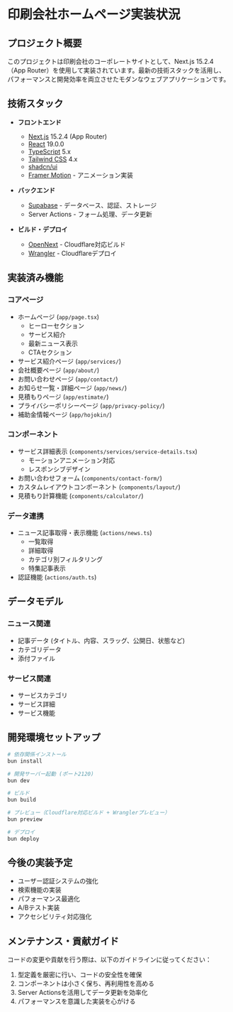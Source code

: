 # 印刷会社ホームページ実装状況

## プロジェクト概要

このプロジェクトは印刷会社のコーポレートサイトとして、Next.js 15.2.4（App Router）を使用して実装されています。最新の技術スタックを活用し、パフォーマンスと開発効率を両立させたモダンなウェブアプリケーションです。

## 技術スタック

- **フロントエンド**
  - [Next.js](https://nextjs.org/) 15.2.4 (App Router)
  - [React](https://react.dev/) 19.0.0
  - [TypeScript](https://www.typescriptlang.org/) 5.x
  - [Tailwind CSS](https://tailwindcss.com/) 4.x
  - [shadcn/ui](https://ui.shadcn.com/)
  - [Framer Motion](https://www.framer.com/motion/) - アニメーション実装

- **バックエンド**
  - [Supabase](https://supabase.io/) - データベース、認証、ストレージ
  - Server Actions - フォーム処理、データ更新

- **ビルド・デプロイ**
  - [OpenNext](https://opennextjs.com/) - Cloudflare対応ビルド
  - [Wrangler](https://developers.cloudflare.com/workers/wrangler/) - Cloudflareデプロイ

## 実装済み機能

### コアページ
- ホームページ (`app/page.tsx`)
  - ヒーローセクション
  - サービス紹介
  - 最新ニュース表示
  - CTAセクション
- サービス紹介ページ (`app/services/`)
- 会社概要ページ (`app/about/`)
- お問い合わせページ (`app/contact/`)
- お知らせ一覧・詳細ページ (`app/news/`)
- 見積もりページ (`app/estimate/`)
- プライバシーポリシーページ (`app/privacy-policy/`)
- 補助金情報ページ (`app/hojokin/`)

### コンポーネント
- サービス詳細表示 (`components/services/service-details.tsx`)
  - モーションアニメーション対応
  - レスポンシブデザイン
- お問い合わせフォーム (`components/contact-form/`)
- カスタムレイアウトコンポーネント (`components/layout/`)
- 見積もり計算機能 (`components/calculator/`)

### データ連携
- ニュース記事取得・表示機能 (`actions/news.ts`)
  - 一覧取得
  - 詳細取得
  - カテゴリ別フィルタリング
  - 特集記事表示
- 認証機能 (`actions/auth.ts`)

## データモデル

### ニュース関連
- 記事データ (タイトル、内容、スラッグ、公開日、状態など)
- カテゴリデータ
- 添付ファイル

### サービス関連
- サービスカテゴリ
- サービス詳細
- サービス機能

## 開発環境セットアップ

```bash
# 依存関係インストール
bun install

# 開発サーバー起動 (ポート2120)
bun dev

# ビルド
bun build

# プレビュー（Cloudflare対応ビルド + Wranglerプレビュー）
bun preview

# デプロイ
bun deploy
```

## 今後の実装予定

- ユーザー認証システムの強化
- 検索機能の実装
- パフォーマンス最適化
- A/Bテスト実装
- アクセシビリティ対応強化

## メンテナンス・貢献ガイド

コードの変更や貢献を行う際は、以下のガイドラインに従ってください：

1. 型定義を厳密に行い、コードの安全性を確保
2. コンポーネントは小さく保ち、再利用性を高める
3. Server Actionsを活用してデータ更新を効率化
4. パフォーマンスを意識した実装を心がける

